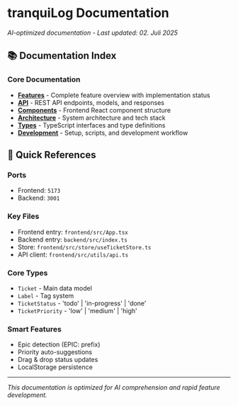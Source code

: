 # tranquiLog Documentation

*AI-optimized documentation - Last updated: 02. Juli 2025*

## 📚 Documentation Index

### Core Documentation
- **[Features](./features.md)** - Complete feature overview with implementation status
- **[API](./api.md)** - REST API endpoints, models, and responses
- **[Components](./components.md)** - Frontend React component structure
- **[Architecture](./architecture.md)** - System architecture and tech stack
- **[Types](./types.md)** - TypeScript interfaces and type definitions
- **[Development](./development.md)** - Setup, scripts, and development workflow

## 🎯 Quick References

### Ports
- Frontend: `5173`
- Backend: `3001`

### Key Files
- Frontend entry: `frontend/src/App.tsx`
- Backend entry: `backend/src/index.ts`
- Store: `frontend/src/store/useTicketStore.ts`
- API client: `frontend/src/utils/api.ts`

### Core Types
- `Ticket` - Main data model
- `Label` - Tag system
- `TicketStatus` - 'todo' | 'in-progress' | 'done'
- `TicketPriority` - 'low' | 'medium' | 'high'

### Smart Features
- Epic detection (EPIC: prefix)
- Priority auto-suggestions
- Drag & drop status updates
- LocalStorage persistence

---

*This documentation is optimized for AI comprehension and rapid feature development.* 